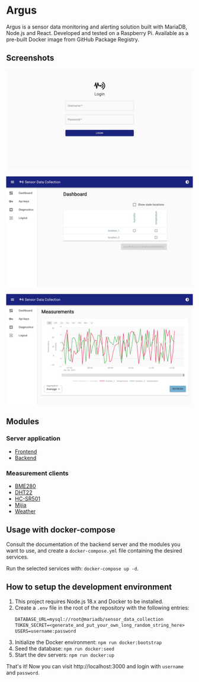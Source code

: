 # Argus

Argus is a sensor data monitoring and alerting solution built with MariaDB, Node.js and React. Developed and tested on a
Raspberry Pi. Available as a pre-built Docker image from GitHub Package Registry.

## Screenshots

![Screenshot of login page](./screenshots/login.png)

![Screenshot of application dashboard](./screenshots/dashboard.png)

![Screenshot of a measurement chart](./screenshots/chart.png)

## Modules

### Server application

- [Frontend](./packages/frontend)
- [Backend](./packages/backend)

### Measurement clients

- [BME280](./packages/clients/bme280)
- [DHT22](./packages/clients/dht22)
- [HC-SR501](./packages/clients/hcsr501)
- [Mijia](./packages/clients/mijia)
- [Weather](./packages/clients/weather)

## Usage with docker-compose

Consult the documentation of the backend server and the modules you want to use, and create a `docker-compose.yml` file
containing the desired services.

Run the selected services with: `docker-compose up -d`.

## How to setup the development environment

1. This project requires Node.js 18.x and Docker to be installed.
2. Create a `.env` file in the root of the repository with the following entries:
   ```dotenv
   DATABASE_URL=mysql://root@mariadb/sensor_data_collection
   TOKEN_SECRET=<generate_and_put_your_own_long_random_string_here>
   USERS=username:password
   ```
3. Initialize the Docker environment: `npm run docker:bootstrap`
4. Seed the database: `npm run docker:seed`
5. Start the dev servers: `npm run docker:up`

That's it! Now you can visit http://localhost:3000 and login with `username` and `password`.
